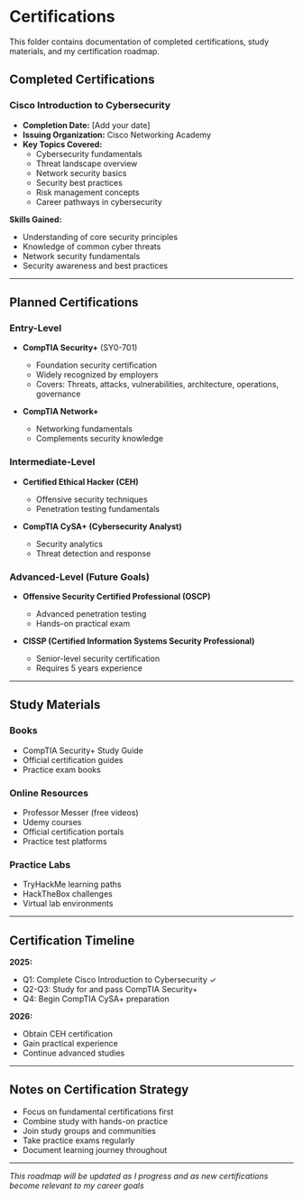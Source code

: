 # Certifications

This folder contains documentation of completed certifications, study materials, and my certification roadmap.

## Completed Certifications

### Cisco Introduction to Cybersecurity
- **Completion Date:** [Add your date]
- **Issuing Organization:** Cisco Networking Academy
- **Key Topics Covered:**
  - Cybersecurity fundamentals
  - Threat landscape overview
  - Network security basics
  - Security best practices
  - Risk management concepts
  - Career pathways in cybersecurity

**Skills Gained:**
- Understanding of core security principles
- Knowledge of common cyber threats
- Network security fundamentals
- Security awareness and best practices

---


## Planned Certifications

### Entry-Level
- **CompTIA Security+** (SY0-701)
  - Foundation security certification
  - Widely recognized by employers
  - Covers: Threats, attacks, vulnerabilities, architecture, operations, governance

- **CompTIA Network+**
  - Networking fundamentals
  - Complements security knowledge

### Intermediate-Level
- **Certified Ethical Hacker (CEH)**
  - Offensive security techniques
  - Penetration testing fundamentals

- **CompTIA CySA+ (Cybersecurity Analyst)**
  - Security analytics
  - Threat detection and response

### Advanced-Level (Future Goals)
- **Offensive Security Certified Professional (OSCP)**
  - Advanced penetration testing
  - Hands-on practical exam

- **CISSP (Certified Information Systems Security Professional)**
  - Senior-level security certification
  - Requires 5 years experience

---

## Study Materials

### Books
- CompTIA Security+ Study Guide
- Official certification guides
- Practice exam books

### Online Resources
- Professor Messer (free videos)
- Udemy courses
- Official certification portals
- Practice test platforms

### Practice Labs
- TryHackMe learning paths
- HackTheBox challenges
- Virtual lab environments

---

## Certification Timeline

**2025:**
- Q1: Complete Cisco Introduction to Cybersecurity ✓
- Q2-Q3: Study for and pass CompTIA Security+
- Q4: Begin CompTIA CySA+ preparation

**2026:**
- Obtain CEH certification
- Gain practical experience
- Continue advanced studies

---

## Notes on Certification Strategy

- Focus on fundamental certifications first
- Combine study with hands-on practice
- Join study groups and communities
- Take practice exams regularly
- Document learning journey throughout

---

*This roadmap will be updated as I progress and as new certifications become relevant to my career goals*
